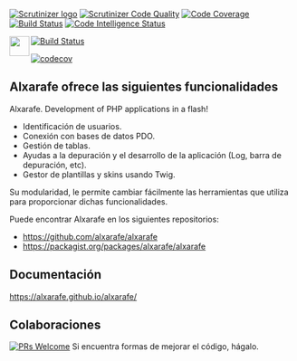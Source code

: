 [![Scrutinizer logo](https://scrutinizer-ci.com/images/logo.png)](https://scrutinizer-ci.com/g/alxarafe/alxarafe/?branch=master)
[![Scrutinizer Code Quality](https://scrutinizer-ci.com/g/alxarafe/alxarafe/badges/quality-score.png?b=master)](https://scrutinizer-ci.com/g/alxarafe/alxarafe/?branch=master)
[![Code Coverage](https://scrutinizer-ci.com/g/alxarafe/alxarafe/badges/coverage.png?b=master)](https://scrutinizer-ci.com/g/alxarafe/alxarafe/?branch=master)
[![Build Status](https://scrutinizer-ci.com/g/alxarafe/alxarafe/badges/build.png?b=master)](https://scrutinizer-ci.com/g/alxarafe/alxarafe/build-status/master)
[![Code Intelligence Status](https://scrutinizer-ci.com/g/alxarafe/alxarafe/badges/code-intelligence.svg?b=master)](https://scrutinizer-ci.com/code-intelligence)

[<img align="left" width="35" height="35" src="https://travis-ci.com/images/logos/TravisCI-Mascot-1.png">](https://travis-ci.org/alxarafe/alxarafe)
[![Build Status](https://travis-ci.org/alxarafe/alxarafe.svg?branch=master)](https://travis-ci.org/alxarafe/alxarafe)

[![codecov](https://codecov.io/gh/alxarafe/alxarafe/branch/master/graph/badge.svg)](https://codecov.io/gh/alxarafe/alxarafe)

## Alxarafe ofrece las siguientes funcionalidades
Alxarafe. Development of PHP applications in a flash!

- Identificación de usuarios.
- Conexión con bases de datos PDO.
- Gestión de tablas.
- Ayudas a la depuración y el desarrollo de la aplicación (Log, barra de depuración, etc).
- Gestor de plantillas y skins usando Twig.

Su modularidad, le permite cambiar fácilmente las herramientas que utiliza para proporcionar
dichas funcionalidades.

Puede encontrar Alxarafe en los siguientes repositorios:
- https://github.com/alxarafe/alxarafe
- https://packagist.org/packages/alxarafe/alxarafe

## Documentación
https://alxarafe.github.io/alxarafe/

## Colaboraciones
[![PRs Welcome](https://img.shields.io/badge/PRs-welcome-brightgreen.svg)](https://github.com/alxarafe/alxarafe/issues?utf8=✓&q=is%3Aopen%20is%3Aissue)
Si encuentra formas de mejorar el código, hágalo.